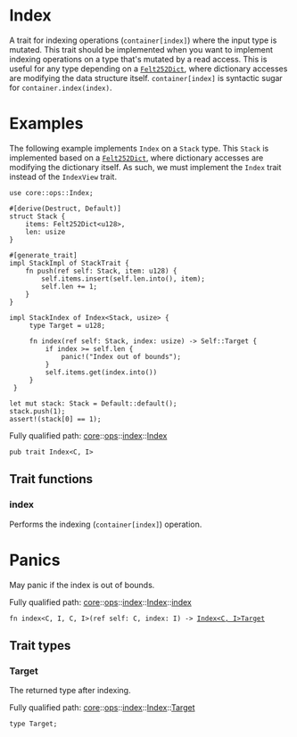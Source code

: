# Index

A trait for indexing operations (`container[index]`) where the input type is mutated.
This trait should be implemented when you want to implement indexing operations on a type that's
mutated by a read access. This is useful for any type depending on a [`Felt252Dict`](./core-dict-Felt252Dict.md), where
dictionary accesses are modifying the data structure itself.
`container[index]` is syntactic sugar for `container.index(index)`.
# Examples

The following example implements `Index` on a `Stack` type. This `Stack` is implemented based on
a [`Felt252Dict`](./core-dict-Felt252Dict.md), where dictionary accesses are modifying the dictionary itself. As such, we
must implement the `Index` trait instead of the `IndexView` trait.
```cairo
use core::ops::Index;

#[derive(Destruct, Default)]
struct Stack {
    items: Felt252Dict<u128>,
    len: usize
}

#[generate_trait]
impl StackImpl of StackTrait {
    fn push(ref self: Stack, item: u128) {
        self.items.insert(self.len.into(), item);
        self.len += 1;
    }
}

impl StackIndex of Index<Stack, usize> {
     type Target = u128;

     fn index(ref self: Stack, index: usize) -> Self::Target {
         if index >= self.len {
             panic!("Index out of bounds");
         }
         self.items.get(index.into())
     }
 }

let mut stack: Stack = Default::default();
stack.push(1);
assert!(stack[0] == 1);
```

Fully qualified path: [core](./core.md)::[ops](./core-ops.md)::[index](./core-ops-index.md)::[Index](./core-ops-index-Index.md)

<pre><code class="language-cairo">pub trait Index&lt;C, I&gt;</code></pre>

## Trait functions

### index

Performs the indexing (`container[index]`) operation.
# Panics

May panic if the index is out of bounds.

Fully qualified path: [core](./core.md)::[ops](./core-ops.md)::[index](./core-ops-index.md)::[Index](./core-ops-index-Index.md)::[index](./core-ops-index-Index.md#index-1)

<pre><code class="language-cairo">fn index&lt;C, I, C, I&gt;(ref self: C, index: I) -&gt; <a href="core-ops-index-Index.html">Index&lt;C, I&gt;Target</a></code></pre>


## Trait types

### Target

The returned type after indexing.

Fully qualified path: [core](./core.md)::[ops](./core-ops.md)::[index](./core-ops-index.md)::[Index](./core-ops-index-Index.md)::[Target](./core-ops-index-Index.md#target)

<pre><code class="language-cairo">type Target;</code></pre>


